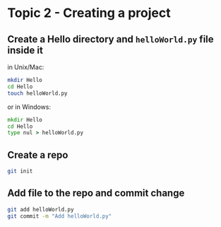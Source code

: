 # Topic 2 - Creating a project

## Create a Hello directory and `helloWorld.py` file inside it
in Unix/Mac:
```bash
mkdir Hello
cd Hello
touch helloWorld.py
```
or in Windows:
```cmd
mkdir Hello
cd Hello
type nul > helloWorld.py
```

## Create a repo
```bash
git init
```

## Add file to the repo and commit change
```bash
git add helloWorld.py
git commit -m "Add helloWorld.py"
```
